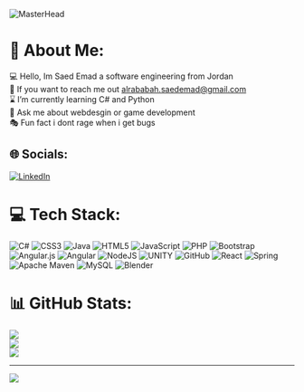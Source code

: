 ![MasterHead](https://images-ext-1.discordapp.net/external/t8oV5fGPQcWo27DD3rYhtUzK3amw-vu2ojGd5DYDnic/https/user-images.githubusercontent.com/74038190/250967618-de30015f-dc5f-4ecf-a49b-ccd2b89776e4.gif?width=800&height=800)

# 💫 About Me:
💻 Hello, Im Saed Emad a software engineering from Jordan<br>🤝 If you want to reach me out alrababah.saedemad@gmail.com<br>⌛ I’m currently learning C# and Python<br>💼 Ask me about webdesgin or game development <br>🎭 Fun fact i dont rage when i get bugs 


## 🌐 Socials:
[![LinkedIn](https://img.shields.io/badge/LinkedIn-%230077B5.svg?logo=linkedin&logoColor=white)](https://linkedin.com/in/https://www.linkedin.com/in/saed-emad-428630271/) 

# 💻 Tech Stack:
![C#](https://img.shields.io/badge/c%23-%23239120.svg?style=flat&logo=c-sharp&logoColor=white) ![CSS3](https://img.shields.io/badge/css3-%231572B6.svg?style=flat&logo=css3&logoColor=white) ![Java](https://img.shields.io/badge/java-%23ED8B00.svg?style=flat&logo=java&logoColor=white) ![HTML5](https://img.shields.io/badge/html5-%23E34F26.svg?style=flat&logo=html5&logoColor=white) ![JavaScript](https://img.shields.io/badge/javascript-%23323330.svg?style=flat&logo=javascript&logoColor=%23F7DF1E) ![PHP](https://img.shields.io/badge/php-%23777BB4.svg?style=flat&logo=php&logoColor=white) ![Bootstrap](https://img.shields.io/badge/bootstrap-%23563D7C.svg?style=flat&logo=bootstrap&logoColor=white) ![Angular.js](https://img.shields.io/badge/angular.js-%23E23237.svg?style=flat&logo=angularjs&logoColor=white) ![Angular](https://img.shields.io/badge/angular-%23DD0031.svg?style=flat&logo=angular&logoColor=white) ![NodeJS](https://img.shields.io/badge/node.js-6DA55F?style=flat&logo=node.js&logoColor=white) ![UNITY](https://img.shields.io/badge/Unity-%2320232a.svg?style=flat&logo=unity&logoColor=white) ![GitHub](https://img.shields.io/badge/GitHub-%23121011.svg?style=flat&logo=github&logoColor=white) ![React](https://img.shields.io/badge/react-%2320232a.svg?style=flat&logo=react&logoColor=%2361DAFB) ![Spring](https://img.shields.io/badge/spring-%236DB33F.svg?style=flat&logo=spring&logoColor=white) ![Apache Maven](https://img.shields.io/badge/Apache%20Maven-C71A36?style=flat&logo=Apache%20Maven&logoColor=white) ![MySQL](https://img.shields.io/badge/mysql-%2300f.svg?style=flat&logo=mysql&logoColor=white) ![Blender](https://img.shields.io/badge/blender-%23F5792A.svg?style=flat&logo=blender&logoColor=white)
# 📊 GitHub Stats:
![](https://github-readme-stats.vercel.app/api?username=SaedEmad&theme=dark&hide_border=false&include_all_commits=true&count_private=false)<br/>
![](https://github-readme-streak-stats.herokuapp.com/?user=SaedEmad&theme=dark&hide_border=false)<br/>
![](https://github-readme-stats.vercel.app/api/top-langs/?username=SaedEmad&theme=dark&hide_border=false&include_all_commits=true&count_private=false&layout=compact)

---
[![](https://visitcount.itsvg.in/api?id=SaedEmad&icon=2&color=0)](https://visitcount.itsvg.in)

<!-- Proudly created with GPRM ( https://gprm.itsvg.in ) -->
